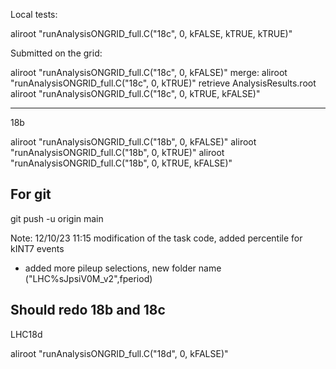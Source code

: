 Local tests:

aliroot "runAnalysisONGRID_full.C(\"18c\", 0, kFALSE, kTRUE, kTRUE)"


Submitted on the grid:

aliroot "runAnalysisONGRID_full.C(\"18c\", 0, kFALSE)"
merge:
aliroot "runAnalysisONGRID_full.C(\"18c\", 0, kTRUE)"
retrieve AnalysisResults.root
aliroot "runAnalysisONGRID_full.C(\"18c\", 0, kTRUE, kFALSE)"


---
18b

aliroot "runAnalysisONGRID_full.C(\"18b\", 0, kFALSE)"
aliroot "runAnalysisONGRID_full.C(\"18b\", 0, kTRUE)"
aliroot "runAnalysisONGRID_full.C(\"18b\", 0, kTRUE, kFALSE)"
## For git
git push -u origin main


Note: 12/10/23 11:15 modification of the task code, added percentile for kINT7 events
+ added more pileup selections, new folder name ("LHC%sJpsiV0M_v2",fperiod)

Should redo 18b and 18c
---
LHC18d

aliroot "runAnalysisONGRID_full.C(\"18d\", 0, kFALSE)"
